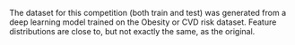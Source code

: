 The dataset for this competition (both train and test) was generated from a deep learning model trained on the Obesity or CVD risk dataset. Feature distributions are close to, but not exactly the same, as the original. 
